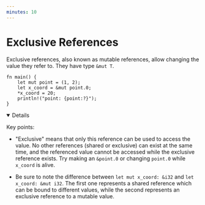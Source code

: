 ```yaml
---
minutes: 10
---
```


# Exclusive References

Exclusive references, also known as mutable references, allow changing the value
they refer to. They have type `&mut T`.

<!-- mdbook-xgettext: skip -->

```rust,editable
fn main() {
    let mut point = (1, 2);
    let x_coord = &mut point.0;
    *x_coord = 20;
    println!("point: {point:?}");
}
```

<details open="true">

Key points:

- "Exclusive" means that only this reference can be used to access the value. No
  other references (shared or exclusive) can exist at the same time, and the
  referenced value cannot be accessed while the exclusive reference exists. Try
  making an `&point.0` or changing `point.0` while `x_coord` is alive.

- Be sure to note the difference between `let mut x_coord: &i32` and
  `let x_coord: &mut i32`. The first one represents a shared reference which can
  be bound to different values, while the second represents an exclusive
  reference to a mutable value.

</details>
